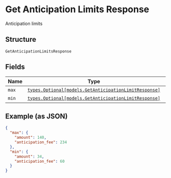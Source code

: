 
# Get Anticipation Limits Response

Anticipation limits

## Structure

`GetAnticipationLimitsResponse`

## Fields

| Name | Type | Tags | Description |
|  --- | --- | --- | --- |
| `max` | [`types.Optional[models.GetAnticipationLimitResponse]`](../../doc/models/get-anticipation-limit-response.md) | Optional | Max limit |
| `min` | [`types.Optional[models.GetAnticipationLimitResponse]`](../../doc/models/get-anticipation-limit-response.md) | Optional | Min limit |

## Example (as JSON)

```json
{
  "max": {
    "amount": 140,
    "anticipation_fee": 234
  },
  "min": {
    "amount": 34,
    "anticipation_fee": 60
  }
}
```

